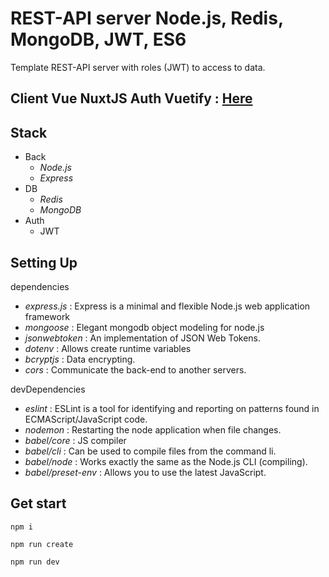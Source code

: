 # REST-API server Node.js, Redis, MongoDB, JWT, ES6

Template REST-API server with roles (JWT) to access to data.

## Client Vue NuxtJS Auth Vuetify : [Here](https://github.com/bondrogeen/vue-auth-jwt)


## Stack

- Back
  - _Node.js_
  - _Express_
- DB
  - _Redis_
  - _MongoDB_
- Auth
  - JWT

## Setting Up

dependencies

- _express.js_ : Express is a minimal and flexible Node.js web application framework
- _mongoose_ : Elegant mongodb object modeling for node.js
- _jsonwebtoken_ : An implementation of JSON Web Tokens.
- _dotenv_ : Allows create runtime variables
- _bcryptjs_ : Data encrypting.
- _cors_ : Communicate the back-end to another servers.

devDependencies

- _eslint_ : ESLint is a tool for identifying and reporting on patterns found in ECMAScript/JavaScript code.
- _nodemon_ : Restarting the node application when file changes.
- _babel/core_ : JS compiler
- _babel/cli_ : Can be used to compile files from the command li.
- _babel/node_ : Works exactly the same as the Node.js CLI (compiling).
- _babel/preset-env_ : Allows you to use the latest JavaScript.

## Get start

```
npm i

npm run create

npm run dev
```

